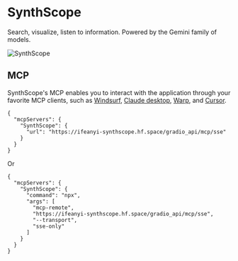 # **SynthScope**

Search, visualize, listen to information. Powered by the Gemini family of models.

![SynthScope](SynthScope.gif)

## **MCP**

SynthScope's MCP enables you to interact with the application through your favorite MCP clients, such as [Windsurf](https://windsurf.com/), [Claude desktop](https://claude.ai/download), [Warp](https://www.warp.dev/?utm_source=google&utm_medium=search&utm_campaign=segment_ai_dev_tools_other&utm_term=best%20ai%20for%20code&gad_source=1&gad_campaignid=22880547260&gclid=CjwKCAjwk7DFBhBAEiwAeYbJscPzuFVXx0mHUo9m0yeC7Os2cLJTq7hztbLrOxE89MuBcCi2kh9bDhoC25sQAvD_BwE), and [Cursor](https://cursor.com/). 

```
{
  "mcpServers": {
    "SynthScope": {
      "url": "https://ifeanyi-synthscope.hf.space/gradio_api/mcp/sse"
    }
  }
}
```
Or
```
{
  "mcpServers": {
    "SynthScope": {
      "command": "npx",
      "args": [
        "mcp-remote",
        "https://ifeanyi-synthscope.hf.space/gradio_api/mcp/sse",
        "--transport",
        "sse-only"
      ]
    }
  }
}
```
